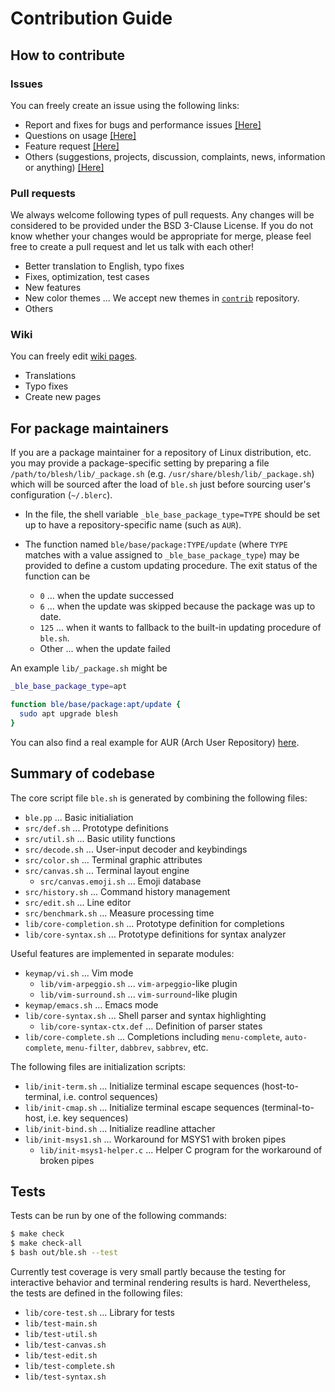 # Contribution Guide

## How to contribute

### Issues

You can freely create an issue using the following links:

- Report and fixes for bugs and performance issues [[Here]](https://github.com/akinomyoga/ble.sh/issues/new?template=bug_report.md)
- Questions on usage [[Here]](https://github.com/akinomyoga/ble.sh/issues/new?template=feature_request.md)
- Feature request [[Here]](https://github.com/akinomyoga/ble.sh/issues/new?template=help.md)
- Others (suggestions, projects, discussion, complaints, news, information or anything) [[Here]](https://github.com/akinomyoga/ble.sh/issues/new?template=free_style.md)

### Pull requests

We always welcome following types of pull requests. Any changes will be considered to be provided under the BSD 3-Clause License.
If you do not know whether your changes would be appropriate for merge, please feel free to create a pull request and let us talk with each other!

- Better translation to English, typo fixes
- Fixes, optimization, test cases
- New features
- New color themes ... We accept new themes in [`contrib`](https://github.com/akinomyoga/blesh-contrib/pulls) repository.
- Others

### Wiki

You can freely edit [wiki pages](https://github.com/akinomyoga/ble.sh/wiki).

- Translations
- Typo fixes
- Create new pages

## For package maintainers

If you are a package maintainer for a repository of Linux distribution, etc.
you may provide a package-specific setting by preparing
a file `/path/to/blesh/lib/_package.sh` (e.g. `/usr/share/blesh/lib/_package.sh`)
which will be sourced after the load of `ble.sh` just before sourcing user's configuration (`~/.blerc`).

- In the file, the shell variable `_ble_base_package_type=TYPE` should be
   set up to have a repository-specific name (such as `AUR`). 

- The function named `ble/base/package:TYPE/update` (where `TYPE`
  matches with a value assigned to `_ble_base_package_type`) may be
  provided to define a custom updating procedure.  The exit status of the function can be
  - `0` ... when the update successed
  - `6` ... when the update was skipped because the package was up to date.
  - `125` ... when it wants to fallback to the built-in updating procedure of `ble.sh`.
  - Other ... when the update failed

An example `lib/_package.sh` might be

```bash
_ble_base_package_type=apt

function ble/base/package:apt/update {
  sudo apt upgrade blesh
}
```

You can also find a real example for AUR (Arch User Repository) [here](https://aur.archlinux.org/cgit/aur.git/tree/blesh-update.sh?h=blesh-git).

## Summary of codebase

The core script file `ble.sh` is generated by combining the following files:

- `ble.pp` ... Basic initialiation
- `src/def.sh` ... Prototype definitions
- `src/util.sh` ... Basic utility functions
- `src/decode.sh` ... User-input decoder and keybindings
- `src/color.sh` ... Terminal graphic attributes
- `src/canvas.sh` ... Terminal layout engine
  - `src/canvas.emoji.sh` ... Emoji database
- `src/history.sh` ... Command history management
- `src/edit.sh` ... Line editor
- `src/benchmark.sh` ... Measure processing time
- `lib/core-completion.sh` ... Prototype definition for completions
- `lib/core-syntax.sh` ... Prototype definitions for syntax analyzer

Useful features are implemented in separate modules:

- `keymap/vi.sh` ... Vim mode
  - `lib/vim-arpeggio.sh` ... `vim-arpeggio`-like plugin
  - `lib/vim-surround.sh` ... `vim-surround`-like plugin
- `keymap/emacs.sh` ... Emacs mode
- `lib/core-syntax.sh` ... Shell parser and syntax highlighting
  - `lib/core-syntax-ctx.def` ... Definition of parser states
- `lib/core-complete.sh` ... Completions including `menu-complete`, `auto-complete`, `menu-filter`, `dabbrev`, `sabbrev`, etc.

The following files are initialization scripts:

- `lib/init-term.sh` ... Initialize terminal escape sequences (host-to-terminal, i.e. control sequences)
- `lib/init-cmap.sh` ... Initialize terminal escape sequences (terminal-to-host, i.e. key sequences)
- `lib/init-bind.sh` ... Initialize readline attacher
- `lib/init-msys1.sh` ... Workaround for MSYS1 with broken pipes
  - `lib/init-msys1-helper.c` ... Helper C program for the workaround of broken pipes

## Tests

Tests can be run by one of the following commands:

```bash
$ make check
$ make check-all
$ bash out/ble.sh --test

```

Currently test coverage is very small
partly because the testing for interactive behavior and terminal rendering results is hard.
Nevertheless, the tests are defined in the following files:

- `lib/core-test.sh` ... Library for tests
- `lib/test-main.sh`
- `lib/test-util.sh`
- `lib/test-canvas.sh`
- `lib/test-edit.sh`
- `lib/test-complete.sh`
- `lib/test-syntax.sh`
